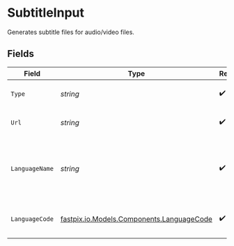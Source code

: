 # SubtitleInput

Generates subtitle files for audio/video files.


## Fields

| Field                                                                                | Type                                                                                 | Required                                                                             | Description                                                                          | Example                                                                              |
| ------------------------------------------------------------------------------------ | ------------------------------------------------------------------------------------ | ------------------------------------------------------------------------------------ | ------------------------------------------------------------------------------------ | ------------------------------------------------------------------------------------ |
| `Type`                                                                               | *string*                                                                             | :heavy_check_mark:                                                                   | Defines the type of input.<br/>                                                      | subtitle                                                                             |
| `Url`                                                                                | *string*                                                                             | :heavy_check_mark:                                                                   | The direct URL of the subtitle file.                                                 | http://commondatastorage.googleapis.com/codeskulptor-assets/sounddogs/thrust.vtt     |
| `LanguageName`                                                                       | *string*                                                                             | :heavy_check_mark:                                                                   | Name of the language in which the subtitles will be generated.                       | english                                                                              |
| `LanguageCode`                                                                       | [fastpix.io.Models.Components.LanguageCode](../../Models/Components/LanguageCode.md) | :heavy_check_mark:                                                                   | Language code for content localization                                               |                                                                                      |